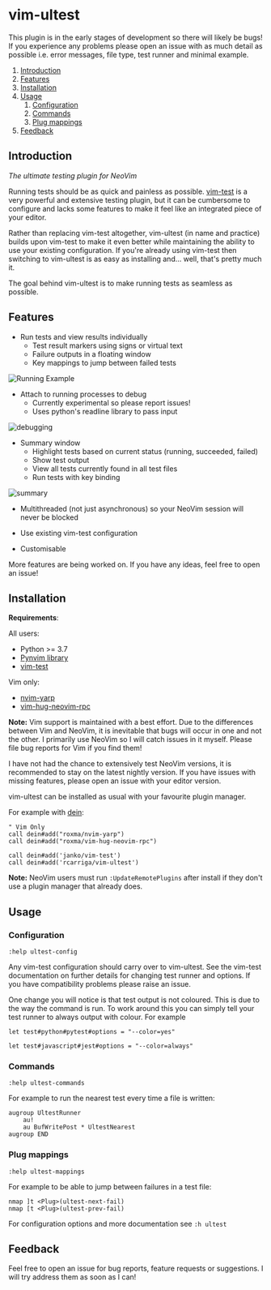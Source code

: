 # vim-ultest

This plugin is in the early stages of development so there will likely be bugs!
If you experience any problems please open an issue with as much detail as possible i.e. error messages, file type, test runner and minimal example.

1. [Introduction](#introduction)
2. [Features](#features)
3. [Installation](#installation)
4. [Usage](#usage)
   1. [Configuration](#configuration)
   2. [Commands](#commands)
   3. [Plug mappings](#plug-mappings)
5. [Feedback](#feedback)

## Introduction

_The ultimate testing plugin for NeoVim_

Running tests should be as quick and painless as possible.
[vim-test](https://github.com/janko/vim-test) is a very powerful and extensive testing plugin, but it can be cumbersome to configure and lacks some features to make it feel like an integrated piece of your editor.

Rather than replacing vim-test altogether, vim-ultest (in name and practice) builds upon vim-test to make it even better while maintaining the ability to use your existing configuration.
If you're already using vim-test then switching to vim-ultest is as easy as installing and... well, that's pretty much it.

The goal behind vim-ultest is to make running tests as seamless as possible.

## Features

- Run tests and view results individually
  - Test result markers using signs or virtual text
  - Failure outputs in a floating window
  - Key mappings to jump between failed tests

![Running Example](https://user-images.githubusercontent.com/24252670/107279654-39d2a980-6a4f-11eb-95f5-074f69b856e6.gif)

- Attach to running processes to debug
  - Currently experimental so please report issues!
  - Uses python's readline library to pass input

![debugging](https://user-images.githubusercontent.com/24252670/107827860-8552c380-6d7f-11eb-8f69-04f95e048cfb.gif)

- Summary window
  - Highlight tests based on current status (running, succeeded, failed)
  - Show test output
  - View all tests currently found in all test files
  - Run tests with key binding

![summary](https://user-images.githubusercontent.com/24252670/107280239-f75d9c80-6a4f-11eb-9732-734becdb475d.gif)

- Multithreaded (not just asynchronous) so your NeoVim session will never be blocked

- Use existing vim-test configuration

- Customisable

More features are being worked on.
If you have any ideas, feel free to open an issue!

## Installation

**Requirements**:

All users:

- Python >= 3.7
- [Pynvim library](https://pynvim.readthedocs.io/en/latest/installation.html)
- [vim-test](https://github.com/janko/vim-test)

Vim only:

- [nvim-yarp](https://github.com/roxma/nvim-yarp)
- [vim-hug-neovim-rpc](https://github.com/roxma/vim-hug-neovim-rpc)

**Note:** Vim support is maintained with a best effort.
Due to the differences between Vim and NeoVim, it is inevitable that bugs will occur in one and not the other.
I primarily use NeoVim so I will catch issues in it myself.
Please file bug reports for Vim if you find them!

I have not had the chance to extensively test NeoVim versions, it is recommended to stay on the latest nightly version.
If you have issues with missing features, please open an issue with your editor version.

vim-ultest can be installed as usual with your favourite plugin manager.

For example with [dein](https://github.com/Shougo/dein.vim):

```vim
" Vim Only
call dein#add("roxma/nvim-yarp")
call dein#add("roxma/vim-hug-neovim-rpc")

call dein#add('janko/vim-test')
call dein#add('rcarriga/vim-ultest')
```

**Note:** NeoVim users must run `:UpdateRemotePlugins` after install if they don't use a plugin manager that already does.

## Usage

### Configuration

`:help ultest-config`

Any vim-test configuration should carry over to vim-ultest.
See the vim-test documentation on further details for changing test runner and options.
If you have compatibility problems please raise an issue.

One change you will notice is that test output is not coloured.
This is due to the way the command is run.
To work around this you can simply tell your test runner to always output with colour.
For example

```vim
let test#python#pytest#options = "--color=yes"

let test#javascript#jest#options = "--color=always"
```

### Commands

`:help ultest-commands`

For example to run the nearest test every time a file is written:

```vim
augroup UltestRunner
    au!
    au BufWritePost * UltestNearest
augroup END
```

### Plug mappings

`:help ultest-mappings`

For example to be able to jump between failures in a test file:

```vim
nmap ]t <Plug>(ultest-next-fail)
nmap [t <Plug>(ultest-prev-fail)
```

For configuration options and more documentation see `:h ultest`

## Feedback

Feel free to open an issue for bug reports, feature requests or suggestions.
I will try address them as soon as I can!
